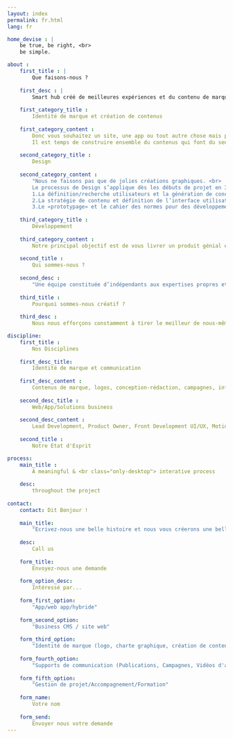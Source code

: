 ```yaml
---
layout: index
permalink: fr.html
lang: fr

home_devise : |
    be true, be right, <br>
    be simple.

about :
    first_title : |
        Que faisons-nous ?
    
    first_desc : |
        Smart hub créé de meilleures expériences et du contenu de marque plus intéressant pour vos utilisateurs.
    
    first_category_title :
        Identité de marque et création de contenus
        
    first_category_content :
        Donc vous souhaitez un site, une app ou tout autre chose mais pour quel motif ? <br>
        Il est temps de construire ensemble du contenus qui font du sens et qui suscitent l’interêt ainsi qu’une identité de marque cohérente pour vos utilisateurs/clients.
    
    second_category_title :
        Design
        
    second_category_content :
        "Nous ne faisons pas que de jolies créations graphiques. <br>
        Le processus de Design s’applique dès les débuts de projet en 3 principales étapes : <br>
        1.La définition/recherche utilisateurs et la génération de concepts <br>
        2.La stratégie de contenu et définition de l’interface utilisateur <br>
        3.Le «prototypage» et le cahier des normes pour des développements efficaces"
        
    third_category_title :
        Développement
        
    third_category_content :
        Notre principal objectif est de vous livrer un produit génial et surtout simple et efficace.Nos développements sont pragmatiques et simples en utilisant les meilleurs standards technologiques et des solutions reconnues
        
    second_title :
        Qui sommes-nous ?
        
    second_desc :
        "Une équipe constituée d’indépendants aux expertises propres et aux compétences pluridisciplinaires. Une méthodologie commune : “People, not projects” Un précepte : being always driven by fun and super hard work!"
    
    third_title :
        Pourquoi sommes-nous créatif ?
        
    third_desc :
        Nous nous efforçons constamment à tirer le meilleur de nous-même individuellement et collectivement chaque jour. La curiosité est notre carburant communChacun de nous apporte ses influences et bagages personnels et professionnels que nous insufflons à chaque étapes de notre processus de création.

discipline:
    first_title :
        Nos Disciplines
        
    first_desc_title:
        Identité de marque et communication
    
    first_desc_content :
        Contenus de marque, logos, conception-rédaction, campagnes, infographies, illustrations, vidéos d’animation
    
    second_desc_title :
        Web/App/Solutions business
    
    second_desc_content :
        Lead Development, Product Owner, Front Development UI/UX, Motion Design, Graphic Design
        
    second_title :
        Notre Etat d'Esprit

process:
    main_title :
        A meaningful & <br class="only-desktop"> interative process
    
    desc:
        throughout the project
        
contact:
    contact: Dit Bonjour !
    
    main_title:
        "Ecrivez-nous une belle histoire et nous vous créerons une belle expérience"
    
    desc:
        Call us
        
    form_title:
        Envoyez-nous une demande
        
    form_option_desc:
        Intéressé par...
    
    form_first_option:
        "App/web app/hybride"
        
    form_second_option:    
        "Business CMS / site web"
        
    form_third_option:    
        "Identité de marque (logo, charte graphique, création de contenus..)"
        
    form_fourth_option:    
        "Supports de communication (Publications, Campagnes, Vidéos d'animation, illustration/infographies)"
        
    form_fifth_option:    
        "Gestion de projet/Accompagnement/Formation"
        
    form_name:
        Votre nom
        
    form_send:
        Envoyer nous votre demande
---
```

